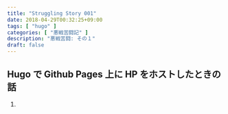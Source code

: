 ```yaml
---
title: "Struggling Story 001"
date: 2018-04-29T00:32:25+09:00
tags: [ "hugo" ]
categories: [ "悪戦苦闘記" ]
description: "悪戦苦闘: その１"
draft: false
---
```


## Hugo で Github Pages 上に HP をホストしたときの話
1. 
